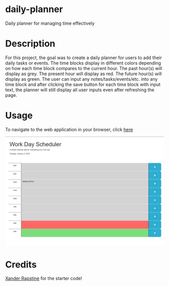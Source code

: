 # daily-planner

Daily planner for managing time effectively

# Description

For this project, the goal was to create a daily planner for users to add their daily tasks or events. The time blocks display in different colors depending on how each time block compares to the current hour. The past hour(s) will display as grey. The present hour will display as red. The future hour(s) will display as green. The user can input any notes/tasks/events/etc. into any time block and after clicking the save button for each time block with input text, the planner will still display all user inputs even after refreshing the page.

# Usage

To navigate to the web application in your browser, click [here](https://ndallich1.github.io/daily-planner/)

![screenshot of web application](./images/screenshot%20of%20daily-planner.jpg)

# Credits

[Xander Rapstine](https://github.com/Xandromus) for the starter code!
